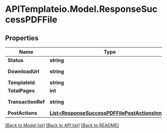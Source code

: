# APITemplateio.Model.ResponseSuccessPDFFile

## Properties

Name | Type | Description | Notes
------------ | ------------- | ------------- | -------------
**Status** | **string** | Status | [optional] 
**DownloadUrl** | **string** | Download URL | [optional] 
**TemplateId** | **string** | Template ID | [optional] 
**TotalPages** | **int** | Page count | [optional] 
**TransactionRef** | **string** | Transaction reference | [optional] 
**PostActions** | [**List&lt;ResponseSuccessPDFFilePostActionsInner&gt;**](ResponseSuccessPDFFilePostActionsInner.md) |  | [optional] 

[[Back to Model list]](../README.md#documentation-for-models) [[Back to API list]](../README.md#documentation-for-api-endpoints) [[Back to README]](../README.md)

